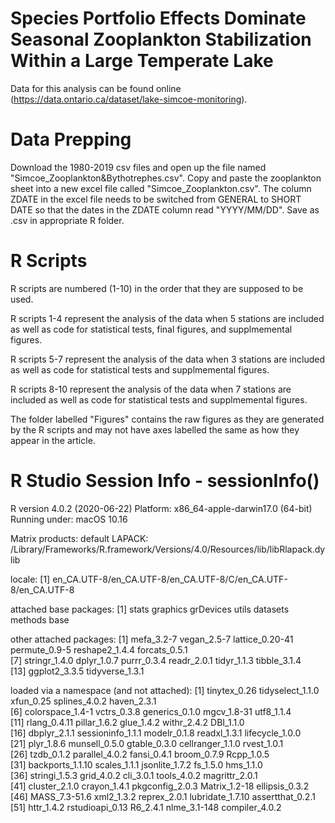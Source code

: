 # Species Portfolio Effects Dominate Seasonal Zooplankton Stabilization Within a Large Temperate Lake

Data for this analysis can be found online (https://data.ontario.ca/dataset/lake-simcoe-monitoring). 

# Data Prepping
Download the 1980-2019 csv files and open up the file named "Simcoe_Zooplankton&Bythotrephes.csv". Copy and paste the zooplankton sheet into a new excel file called "Simcoe_Zooplankton.csv". The column ZDATE in the excel file needs to be switched from GENERAL to SHORT DATE so that the dates in the ZDATE column read "YYYY/MM/DD". Save as .csv in appropriate R folder.

# R Scripts

R scripts are numbered (1-10) in the order that they are supposed to be used.

R scripts 1-4 represent the analysis of the data when 5 stations are included as well as code for statistical tests, final figures, and supplmemental figures.

R scripts 5-7 represent the analysis of the data when 3 stations are included as well as code for statistical tests and supplmemental figures.

R scripts 8-10 represent the analysis of the data when 7 stations are included as well as code for statistical tests and supplmemental figures.

The folder labelled "Figures" contains the raw figures as they are generated by the R scripts and may not have axes labelled the same as how they appear in the article.



# R Studio Session Info - sessionInfo()
R version 4.0.2 (2020-06-22)
Platform: x86_64-apple-darwin17.0 (64-bit)
Running under: macOS  10.16

Matrix products: default
LAPACK: /Library/Frameworks/R.framework/Versions/4.0/Resources/lib/libRlapack.dylib

locale:
[1] en_CA.UTF-8/en_CA.UTF-8/en_CA.UTF-8/C/en_CA.UTF-8/en_CA.UTF-8

attached base packages:
[1] stats     graphics  grDevices utils     datasets  methods   base     

other attached packages:
 [1] mefa_3.2-7      vegan_2.5-7     lattice_0.20-41 permute_0.9-5   reshape2_1.4.4  forcats_0.5.1  
 [7] stringr_1.4.0   dplyr_1.0.7     purrr_0.3.4     readr_2.0.1     tidyr_1.1.3     tibble_3.1.4   
[13] ggplot2_3.3.5   tidyverse_1.3.1

loaded via a namespace (and not attached):
 [1] tinytex_0.26      tidyselect_1.1.0  xfun_0.25         splines_4.0.2     haven_2.3.1      
 [6] colorspace_1.4-1  vctrs_0.3.8       generics_0.1.0    mgcv_1.8-31       utf8_1.1.4       
[11] rlang_0.4.11      pillar_1.6.2      glue_1.4.2        withr_2.4.2       DBI_1.1.0        
[16] dbplyr_2.1.1      sessioninfo_1.1.1 modelr_0.1.8      readxl_1.3.1      lifecycle_1.0.0  
[21] plyr_1.8.6        munsell_0.5.0     gtable_0.3.0      cellranger_1.1.0  rvest_1.0.1      
[26] tzdb_0.1.2        parallel_4.0.2    fansi_0.4.1       broom_0.7.9       Rcpp_1.0.5       
[31] backports_1.1.10  scales_1.1.1      jsonlite_1.7.2    fs_1.5.0          hms_1.1.0        
[36] stringi_1.5.3     grid_4.0.2        cli_3.0.1         tools_4.0.2       magrittr_2.0.1   
[41] cluster_2.1.0     crayon_1.4.1      pkgconfig_2.0.3   Matrix_1.2-18     ellipsis_0.3.2   
[46] MASS_7.3-51.6     xml2_1.3.2        reprex_2.0.1      lubridate_1.7.10  assertthat_0.2.1 
[51] httr_1.4.2        rstudioapi_0.13   R6_2.4.1          nlme_3.1-148      compiler_4.0.2   
